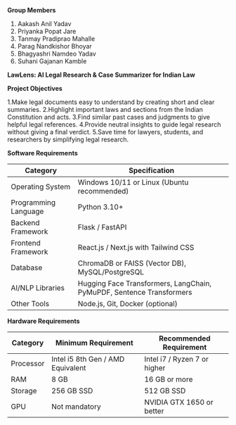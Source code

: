 **Group Members**

 1. Aakash Anil Yadav
 2. Priyanka Popat Jare
 3. Tanmay Pradiprao Mahalle
 4. Parag Nandkishor Bhoyar
 5. Bhagyashri Namdeo Yadav
 6. Suhani Gajanan Kamble
 
**LawLens: AI Legal Research & Case Summarizer for Indian Law**

**Project Objectives**

1.Make legal documents easy to understand by creating short and clear summaries.
2.Highlight important laws and sections from the Indian Constitution and acts.
3.Find similar past cases and judgments to give helpful legal references.
4.Provide neutral insights to guide legal research without giving a final verdict.
5.Save time for lawyers, students, and researchers by simplifying legal research.

**Software Requirements**

| **Category**         | **Specification**                                                    |
| -------------------- | -------------------------------------------------------------------- |
| Operating System     | Windows 10/11 or Linux (Ubuntu recommended)                          |
| Programming Language | Python 3.10+                                                         |
| Backend Framework    | Flask / FastAPI                                                      |
| Frontend Framework   | React.js / Next.js with Tailwind CSS                                 |
| Database             | ChromaDB or FAISS (Vector DB), MySQL/PostgreSQL                      |
| AI/NLP Libraries     | Hugging Face Transformers, LangChain, PyMuPDF, Sentence Transformers |
| Other Tools          | Node.js, Git, Docker (optional)                                      |

**Hardware Requirements**

| **Category** | **Minimum Requirement**           | **Recommended Requirement**  |
| ------------ | --------------------------------- | ---------------------------- |
| Processor    | Intel i5 8th Gen / AMD Equivalent | Intel i7 / Ryzen 7 or higher |
| RAM          | 8 GB                              | 16 GB or more                |
| Storage      | 256 GB SSD                        | 512 GB SSD                   |
| GPU          | Not mandatory                     | NVIDIA GTX 1650 or better    |
